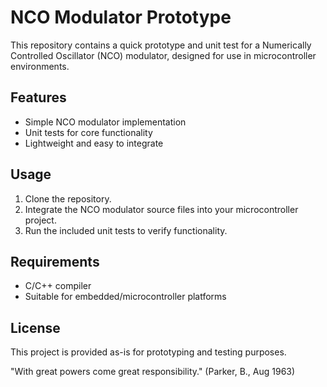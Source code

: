 # NCO Modulator Prototype

This repository contains a quick prototype and unit test for a Numerically Controlled Oscillator (NCO) modulator, designed for use in microcontroller environments.

## Features

- Simple NCO modulator implementation
- Unit tests for core functionality
- Lightweight and easy to integrate

## Usage

1. Clone the repository.
2. Integrate the NCO modulator source files into your microcontroller project.
3. Run the included unit tests to verify functionality.

## Requirements

- C/C++ compiler
- Suitable for embedded/microcontroller platforms

## License

This project is provided as-is for prototyping and testing purposes.

"With great powers come great responsibility." (Parker, B., Aug 1963)
